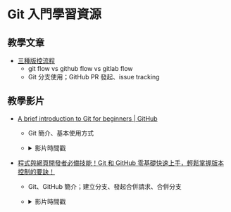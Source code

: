 # Git 入門學習資源

## 教學文章

- [三種版控流程](https://github.com/lf2lf211/WorkFlow/blob/master/README.md)
  - git flow vs github flow vs gitlab flow
  - Git 分支使用；GitHub PR 發起、issue tracking

## 教學影片

- [A brief introduction to Git for beginners | GitHub](https://youtu.be/r8jQ9hVA2qs?si=EYJbx1XOzjsvbqj7)
  - Git 簡介、基本使用方式
  - <details>
      <summary>影片時間戳</summary>

      - [0:00](https://www.youtube.com/watch?v=r8jQ9hVA2qs&t=0s) Introduction to Git and Version Control
      - [0:44](https://www.youtube.com/watch?v=r8jQ9hVA2qs&t=44s) What is Git?
      - [1:41](https://www.youtube.com/watch?v=r8jQ9hVA2qs&t=101s) Basic Git Concepts
      - [3:06](https://www.youtube.com/watch?v=r8jQ9hVA2qs&t=186s) Installing Git
      - [5:10](https://www.youtube.com/watch?v=r8jQ9hVA2qs&t=310s) Configuring Git
      - [5:52](https://www.youtube.com/watch?v=r8jQ9hVA2qs&t=352s) Basic Terminal and Git Commands
      - [8:29](https://www.youtube.com/watch?v=r8jQ9hVA2qs&t=509s) Difference between Git and GitHub
    </details>

- [程式與網頁開發者必備技能！Git 和 GitHub 零基礎快速上手，輕鬆掌握版本控制的要訣！](https://youtu.be/FKXRiAiQFiY?si=QCqPdv9V0USmRSoS)
  - Git、GitHub 簡介；建立分支、發起合併請求、合併分支
  - <details>
      <summary>影片時間戳</summary>

      - [00:00](https://www.youtube.com/watch?v=FKXRiAiQFiY&t=0s) 開場白 & Git 安裝
      - [02:03](https://www.youtube.com/watch?v=FKXRiAiQFiY&t=123s) Git 基本設定與初始化
      - [03:36](https://www.youtube.com/watch?v=FKXRiAiQFiY&t=216s) Git 檔案狀態
      - [06:46](https://www.youtube.com/watch?v=FKXRiAiQFiY&t=406s) 檢視提交記錄與檔案還原
      - [10:06](https://www.youtube.com/watch?v=FKXRiAiQFiY&t=606s) 忽略檔案清單
      - [10:34](https://www.youtube.com/watch?v=FKXRiAiQFiY&t=634s) GitHub 註冊 & 同步儲存庫
      - [12:11](https://www.youtube.com/watch?v=FKXRiAiQFiY&t=731s) 加入協作者至專案
      - [13:36](https://www.youtube.com/watch?v=FKXRiAiQFiY&t=816s) 建立分支
      - [14:35](https://www.youtube.com/watch?v=FKXRiAiQFiY&t=875s) 發起合併請求 & 合併分支 
    </details>
